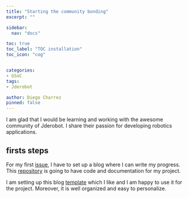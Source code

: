 ```yaml
---
title: "Starting the community bonding"
excerpt: ""

sidebar:
  nav: "docs"

toc: true
toc_label: "TOC installation"
toc_icon: "cog"


categories:
- GSoC
tags:
- Jderobot

author: Diego Charrez
pinned: false
---
```


I am glad that I would be learning and working with the awesome community of Jderobot. I share their passion for developing robotics applications.


## firsts steps

For my first [issue](https://github.com/TheRoboticsClub/colab-gsoc2020-Diego_Charrez/issues/1), I have to set up a blog where I can write my progress. This [repository](https://github.com/TheRoboticsClub/colab-gsoc2020-Diego_Charrez) is going to have code and documentation for my project.

I am setting up this blog [template](https://github.com/RoboticsLabURJC/2019-tfm-ignacio-arranz) which I like and I am happy to use it for the project. Moreover, it is well organized and easy to personalize.



<!-- $$
\frac{-b\pm\sqrt{b^2-4ac}}{2a}
$$ -->

